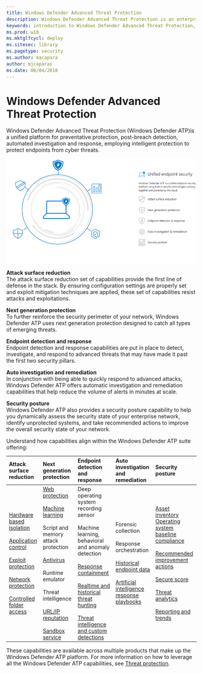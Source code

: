 ```yaml
---
title: Windows Defender Advanced Threat Protection
description: Windows Defender Advanced Threat Protection is an enterprise security service that helps detect and respond to possible cybersecurity threats related to advanced persistent threats.
keywords: introduction to Windows Defender Advanced Threat Protection, introduction to Windows Defender ATP, cybersecurity, advanced persistent threat, enterprise security, machine behavioral sensor, cloud security, analytics, threat intelligence
ms.prod: w10
ms.mktglfcycl: deploy
ms.sitesec: library
ms.pagetype: security
ms.author: macapara
author: mjcaparas
ms.date: 06/04/2018
---
```


# Windows Defender Advanced Threat Protection

Windows Defender Advanced Threat Protection (Windows Defender ATP)is a unified platform for preventative protection, post-breach detection, automated investigation and response, employing intelligent protection to protect endpoints from cyber threats.


![Windows Defender ATP components](images/wdatp-pillars2.png)

**Attack surface reduction**<br>
The attack surface reduction set of capabilities provide the first line of defense in the stack. By ensuring configuration settings are properly set and exploit mitigation techniques are applied, these set of capabilities resist attacks and exploitations. 

**Next generation protection**<br>
To further reinforce the security perimeter of your network, Windows Defender ATP uses next generation protection designed to catch all types of emerging threats.

**Endpoint detection and response**<br>
Endpoint detection and response capabilities are put in place to detect, investigate, and respond to advanced threats that may have made it past the first two security pillars. 

**Auto investigation and remediation**<br>
In conjunction with being able to quickly respond to advanced attacks, Windows Defender ATP offers automatic investigation and remediation capabilities that help reduce the volume of alerts in minutes at scale. 

**Security posture**<br>
Windows Defender ATP also provides a security posture capability to help you dynamically assess the security state of your enterprise network, identify unprotected systems, and take recommended actions to improve the overall security state of your network.


Understand how capabilities align within the Windows Defender ATP suite offering:


 Attack surface reduction | Next generation protection | Endpoint detection and response | Auto investigation and remediation | Security posture 
:---|:---|:---|:---|:---
 [Hardware based isolation](https://docs.microsoft.com/en-us/windows/security/hardware-protection/)<br><br> [Application control](https://docs.microsoft.com/en-us/windows/security/threat-protection/windows-defender-application-control/windows-defender-application-control)<br><br> [Exploit protection](https://docs.microsoft.com/en-us/windows/security/threat-protection/windows-defender-exploit-guard/windows-defender-exploit-guard)<br><br> [Network protection](https://docs.microsoft.com/en-us/windows/security/threat-protection/windows-defender-exploit-guard/network-protection-exploit-guard)<br><br> [Controlled folder access](https://docs.microsoft.com/en-us/windows/security/threat-protection/windows-defender-exploit-guard/controlled-folders-exploit-guard) |  [Web protection](https://docs.microsoft.com/en-us/windows/security/threat-protection/windows-defender-smartscreen/windows-defender-smartscreen-overview) <br><br> [Machine learning](https://docs.microsoft.com/en-us/windows/security/threat-protection/windows-defender-antivirus/utilize-microsoft-cloud-protection-windows-defender-antivirus) <br><br> Script and memory attack protection <br><br> [Antivirus](https://docs.microsoft.com/en-us/windows/security/threat-protection/windows-defender-antivirus/windows-defender-antivirus-in-windows-10) <br><br> Runtime emulator<br><br> Threat intelligence<br><br> [URL/IP reputation](https://docs.microsoft.com/en-us/windows/security/threat-protection/windows-defender-smartscreen/windows-defender-smartscreen-overview) <br><br> [Sandbox service](https://docs.microsoft.com/en-us/windows/security/threat-protection/windows-defender-atp/respond-file-alerts-windows-defender-advanced-threat-protection#deep-analysis) | Deep operating system recording sensor <br><br> Machine learning, behavioral and anomaly detection <br><br> [Response containment](https://docs.microsoft.com/en-us/windows/security/threat-protection/windows-defender-atp/response-actions-windows-defender-advanced-threat-protection) <br><br> [Realtime and historical threat hunting](https://docs.microsoft.com/en-us/windows/security/threat-protection/windows-defender-atp/automated-investigations-windows-defender-advanced-threat-protection) <br><br> [Threat intelligence and custom detections](https://docs.microsoft.com/en-us/windows/security/threat-protection/windows-defender-atp/use-custom-ti-windows-defender-advanced-threat-protection) | Forensic collection <br><br> Response orchestration <br><br> [Historical endpoint data](https://docs.microsoft.com/en-us/windows/security/threat-protection/windows-defender-atp/investigate-machines-windows-defender-advanced-threat-protection#machine-timeline) <br><br> [Artificial intelligence response playbooks](https://docs.microsoft.com/en-us/windows/security/threat-protection/windows-defender-atp/automated-investigations-windows-defender-advanced-threat-protection) | [Asset inventory](https://docs.microsoft.com/en-us/windows/security/threat-protection/windows-defender-atp/secure-score-dashboard-windows-defender-advanced-threat-protection) <br> [Operating system baseline compliance](https://docs.microsoft.com/en-us/windows/security/threat-protection/windows-defender-atp/secure-score-dashboard-windows-defender-advanced-threat-protection) <br><br> [Recommended improvement actions](https://docs.microsoft.com/en-us/windows/security/threat-protection/windows-defender-atp/secure-score-dashboard-windows-defender-advanced-threat-protection#improvement-opportunities)<br> <br> [Secure score](https://docs.microsoft.com/en-us/windows/security/threat-protection/windows-defender-atp/secure-score-dashboard-windows-defender-advanced-threat-protection) <br><br> [Threat analytics](https://docs.microsoft.com/en-us/windows/security/threat-protection/windows-defender-atp/threat-analytics-dashboard-windows-defender-advanced-threat-protection) <br><br> [Reporting and trends](https://docs.microsoft.com/en-us/windows/security/threat-protection/windows-defender-atp/powerbi-reports-windows-defender-advanced-threat-protection)

These capabilities are available across multiple products that make up the Windows Defender ATP platform. For more information on how to leverage all the Windows Defender ATP capabilities, see [Threat protection](https://docs.microsoft.com/en-us/windows/security/threat-protection/index).


